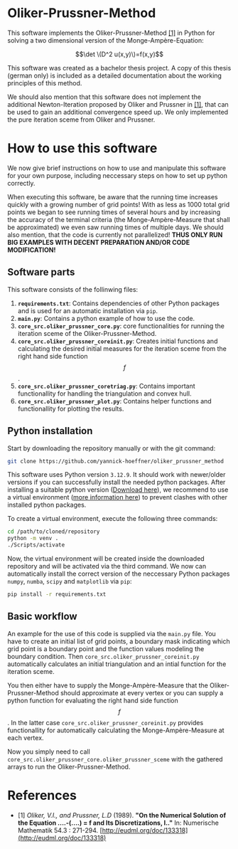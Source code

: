 # Oliker-Prussner-Method

This software implements the Oliker-Prussner-Method [[1]](#1) in Python for solving a two dimensional version of the Monge-Ampère-Equation:

$$\det \(D^2 u(x,y)\)=f(x,y)$$

This software was created as a bachelor thesis project. A copy of this thesis (german only) is included as a detailed documentation about the working principles of this method. 

We should also mention that this software does not implement the additional Newton-Iteration proposed by Oliker and Prussner in [[1]](#1), that can be used to gain an additional convergence speed up.
We only implemented the pure iteration sceme from Oliker and Prussner.

# How to use this software

We now give brief instructions on how to use and manipulate this software for your own purpose, including neccessary steps on how to set up python correctly.

When executing this software, be aware that the running time increases quickly with a growing number of grid points!
With as less as 1000 total grid points we began to see running times of several hours and by increasing the accuracy of the terminal criteria (the Monge-Ampère-Measure that shall be approximated) we even saw running times of multiple days. We should also mention, that the code is currently not parallelized!
**THUS ONLY RUN BIG EXAMPLES WITH DECENT PREPARATION AND/OR CODE MODIFICATION!**

## Software parts

This software consists of the follinwing files:

1. **`requirements.txt`**: Contains dependencies of other Python packages and is used for an automatic installation via `pip`.
2. **`main.py`**: Contains a python example of how to use the code.
3. **`core_src.oliker_prussner_core.py`**: core functionalities for running the iteration sceme of the Oliker-Prussner-Method.
4. **`core_src.oliker_prussner_coreinit.py`**: Creates initial functions and calculating the desired initial measures for the iteration sceme from the right hand side function $$f$$.
5. **`core_src.oliker_prussner_coretriag.py`**: Contains important functionallity for handling the triangulation and convex hull.
6. **`core_src.oliker_prussner_plot.py`**: Contains helper functions and functionallity for plotting the results.

## Python installation
Start by downloading the repository manually or with the git command:
```bash
git clone https://github.com/yannick-hoeffner/oliker_prussner_method
```
This software uses Python version `3.12.9`. 
It should work with newer/older versions if you can successfully install the needed python packages. 
After installing a suitable python version ([Download here](https://www.python.org/downloads/)), we recommend to use a virtual environment ([more information here](https://docs.python.org/3/tutorial/venv.html)) to prevent clashes with other installed python packages.

To create a virtual environment, execute the following three commands:
```bash
cd /path/to/cloned/repository
python -m venv .
./Scripts/activate
```
Now, the virtual environment will be created inside the downloaded repository and will be activated via the third command. 
We now can automatically install the correct version of the neccessary Python packages `numpy`, `numba`, `scipy` and `matplotlib` via `pip`:
```bash
pip install -r requirements.txt
```

## Basic workflow

An example for the use of this code is supplied via the `main.py` file.
You have to create an initial list of grid points, a boundary mask indicating which grid point is a boundary point and the function values modeling the boundary condition.
Then `core_src.oliker_prussner_coreinit.py` automatically calculates an initial triangulation and an intial function for the iteration sceme.

You then either have to supply the Monge-Ampère-Measure that the Oliker-Prussner-Method should approximate at every vertex or you can supply a python function for evaluating the right hand side function $$f$$. In the latter case `core_src.oliker_prussner_coreinit.py` provides functionallity for automatically calculating the Monge-Ampère-Measure at each vertex.

Now you simply need to call `core_src.oliker_prussner_core.oliker_prussner_sceme` with the gathered arrays to run the Oliker-Prussner-Method.

# References

- <a id="1"> [1] </a>  *Oliker, V.I., and Prussner, L.D* (1989).  **"On the Numerical Solution of the Equation ....-(....) = f and Its Discretizations, I.."** In: Numerische Mathematik 54.3 : 271-294. [http://eudml.org/doc/133318](http://eudml.org/doc/133318)
